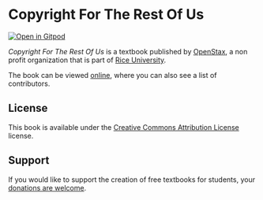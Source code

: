 # Copyright For The Rest Of Us

[![Open in Gitpod](https://gitpod.io/button/open-in-gitpod.svg)](https://gitpod.io/from-referrer/)

_Copyright For The Rest Of Us_ is a textbook published by [OpenStax](https://openstax.org/), a non profit organization that is part of [Rice University](https://www.rice.edu/).

The book can be viewed [online](https://github.com/cnx-user-books/cnxbook-copyright-for-the-rest-of-us/releases/latest), where you can also see a list of contributors.

## License
This book is available under the [Creative Commons Attribution License](./LICENSE) license.

## Support
If you would like to support the creation of free textbooks for students, your [donations are welcome](https://riceconnect.rice.edu/donation/support-openstax-banner).
